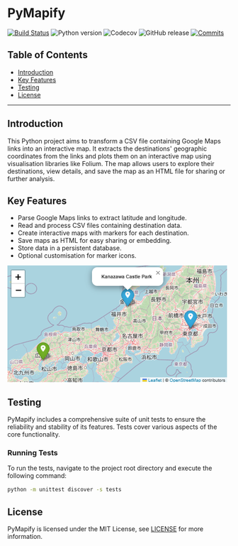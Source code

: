 # PyMapify
[![Build Status](https://github.com/GreenMachine582/pymapify/actions/workflows/project_tests.yml/badge.svg?branch=master)](https://github.com/GreenMachine582/pymapify/actions/workflows/project_tests.yml)
![Python version](https://img.shields.io/badge/python-3.10%20--%203.12-blue.svg)
![Codecov](https://codecov.io/gh/GreenMachine582/pymapify/branch/master/graph/badge.svg)
![GitHub release](https://img.shields.io/github/v/release/GreenMachine582/pymapify?include_prereleases)
[![Commits](https://img.shields.io/github/commits-since/GreenMachine582/pymapify/v1.0.0.svg)](https://github.com/GreenMachine582/pymapify/compare/v1.0.0...dev?include_prereleases)

## Table of Contents
- [Introduction](#introduction)
- [Key Features](#key-features)
- [Testing](#testing)
- [License](#license)

---

## Introduction
This Python project aims to transform a CSV file containing Google Maps links into an interactive map. It extracts the destinations' geographic coordinates from the links and plots them on an interactive map using visualisation libraries like Folium. The map allows users to explore their destinations, view details, and save the map as an HTML file for sharing or further analysis.

## Key Features
* Parse Google Maps links to extract latitude and longitude.
* Read and process CSV files containing destination data.
* Create interactive maps with markers for each destination.
* Save maps as HTML for easy sharing or embedding.
* Store data in a persistent database.
* Optional customisation for marker icons.

![Example Map](examples/map.png)

## Testing
PyMapify includes a comprehensive suite of unit tests to ensure the reliability and stability of its features. Tests cover various aspects of the core functionality.

### Running Tests
To run the tests, navigate to the project root directory and execute the following command:

```bash
python -m unittest discover -s tests
```

## License
PyMapify is licensed under the MIT License, see [LICENSE](LICENSE) for more information.
